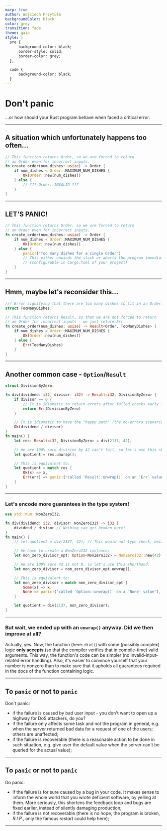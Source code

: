 ```yaml
---
marp: true
author: Wojciech Przytuła
backgroundColor: black
color: grey
transition: fade
theme: gaia
style: |
  pre {
      background-color: black;
      border-style: solid;
      border-color: grey;
  },

  code {
      background-color: black;
  }
---
```


# Don't panic

...or how should your Rust program behave when faced a critical error.

---

## A situation which unfortunately happens too often...

```rust
// This function returns Order, so we are forced to return
// an Order even for incorrect inputs.
fn create_order(num_dishes: usize) -> Order {
    if num_dishes < Order::MAXIMUM_NUM_DISHES {
        Ok(Order::new(num_dishes))
    } else {
        // ??? Order::INVALID ???
    }
}


```

---

## LET'S PANIC!

```rust
// This function returns Order, so we are forced to return
// an Order even for incorrect inputs.
fn create_order(num_dishes: usize) -> Order {
    if num_dishes < Order::MAXIMUM_NUM_DISHES {
        Ok(Order::new(num_dishes))
    } else {
        panic!("Too many dishes for a single Order")
        // This either unwinds the stack or aborts the program immediately.
        // (configurable in Cargo.toml of your project)
    }
}


```

---

## Hmm, maybe let's reconsider this...

```rust
/// Error signifying that there are too many dishes to fit in an Order.
struct TooManyDishes;

// This function returns Result, so that we are not forced to return
// an Order for incorrect inputs - we just return Err.
fn create_order(num_dishes: usize) -> Result<Order, TooManyDishes> {
    if num_dishes < Order::MAXIMUM_NUM_DISHES {
        Ok(Order::new(num_dishes))
    } else {
        Err(TooManyDishes)
    }
}


```

---

## Another common case - `Option`/`Result`

```rust
struct DivisionByZero;

fn div(dividend: i32, divisor: i32) -> Result<i32, DivisionByZero> {
    if divisor == 0 {
        // It is idiomatic to return errors after failed checks early in an imperative way, using explicit `return`.
        return Err(DivisionByZero)
    }

    // It is idiomatic to have the "happy path" (the no-errors scenario) linear and using functional syntax.
    Ok(dividend / divisor)
}
fn main() {
    let res: Result<i32, DivisionByZero> = div(2137, 42);

    // We are 100% sure division by 42 can't fail, so let's use this shorthand.
    let quotient = res.unwrap();

    // This is equivalent to:
    let quotient = match res {
        Ok(x) => x,
        Err(err) => panic!("called `Result::unwrap()` on an `Err` value: {:?}", err),
    }
}
```

---

### Let's encode more guarantees in the type system!

```rust
use std::num::NonZeroI32;

fn div(dividend: i32, divisor: NonZeroI32) -> i32 {
    dividend / divisor // Nothing can get broken here!
}
fn main() {
    // let quotient = div(2137, 42); // This would not type check, because 42 is not NonZeroI32.

    // We have to create a NonZeroI32 instance:
    let non_zero_divisor_opt: Option<NonZeroI32> = NonZeroI32::new(42);

    // We are 100% sure 42 is not 0, so let's use this shorthand.
    let non_zero_divisor = non_zero_divisor_opt.unwrap();

    // This is equivalent to:
    let non_zero_divisor = match non_zero_divisor_opt {
        Some(x) => x,
        None => panic!("called `Option::unwrap()` on a `None` value"),
    }

    let quotient = div(2137, non_zero_divisor);
}
```

---

### But wait, we ended up with an `unwrap()` anyway. Did we then improve at all?

Actually, yes. Now, the function (here: `div()`) with some (possibly complex) logic **only accepts** (so that the compiler verifies that in compile-time) valid arguments. This way, the function's code can be simpler (no invalid-input-related error handling). Also, it's easier to convince yourself that your number is nonzero than to make sure that it upholds all guarantees required in the docs of the function containing logic.

---

## To `panic` or not to `panic`

Don't panic:

- if the failure is caused by bad user input - you don't want to open up a highway for DoS attackers, do you?
- if the failure only affects some task and not the program in general, e.g. when the server returned bad data for a request of one of the users; others are unaffected;
- if the failure is recoverable (there is a reasonable action to be done in such situation, e.g. give user the default value when the server can't be queried for the actual value);

---

## To `panic` or not to `panic`

Do panic:

- if the failure is for sure caused by a bug in your code. It makes sense to inform the whole world that you wrote deficient software, by yelling at them. More seriously, this shortens the feedback loop and bugs are fixed earlier, instead of silently damaging production;
- if the failure is not recoverable (there is no hope, the program is broken, _R.I.P._, only the famous _restart_ could help here);

---
